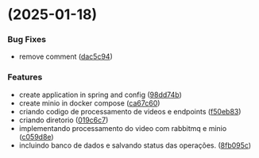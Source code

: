 #  (2025-01-18)


### Bug Fixes

* remove comment ([dac5c94](https://github.com/pos-fiap-schepis/hackton-spring-app/commit/dac5c945bf733019a095528b62c1ddacdb1de498))


### Features

* create application in spring and config ([98dd74b](https://github.com/pos-fiap-schepis/hackton-spring-app/commit/98dd74ba9df014270e39db1c49bfcc6a023adf75))
* create minio in docker compose ([ca67c60](https://github.com/pos-fiap-schepis/hackton-spring-app/commit/ca67c60f73941691f3606a39fbd4eeb5e532a4c4))
* criando codigo de processamento de videos e endpoints ([f50eb83](https://github.com/pos-fiap-schepis/hackton-spring-app/commit/f50eb837a21ccd070665f4b80e4517a247cc8b10))
* criando diretorio ([019c6c7](https://github.com/pos-fiap-schepis/hackton-spring-app/commit/019c6c7a75bd54f629baea43a0d4c940efadcc17))
* implementando processamento do video com rabbitmq e minio ([c059d8e](https://github.com/pos-fiap-schepis/hackton-spring-app/commit/c059d8ea0cd7cfc2a3bafccc362ce89556fef6ef))
* incluindo banco de dados e salvando status das operações. ([8fb095c](https://github.com/pos-fiap-schepis/hackton-spring-app/commit/8fb095c684eec41195e41b0d016091831bf805e4))



